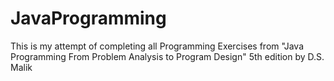 # JavaProgramming

This is my attempt of completing all Programming Exercises from "Java Programming From Problem Analysis to Program Design" 5th edition by D.S. Malik
